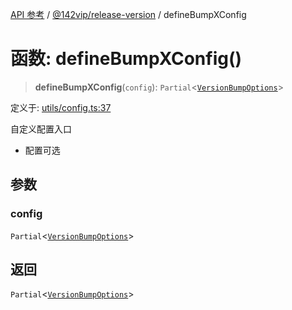 [API 参考](../../../packages.md) / [@142vip/release-version](../index.md) / defineBumpXConfig

# 函数: defineBumpXConfig()

> **defineBumpXConfig**(`config`): `Partial`\<[`VersionBumpOptions`](../interfaces/VersionBumpOptions.md)\>

定义于: [utils/config.ts:37](https://github.com/142vip/core-x/blob/293ce1057e8ca17514533d1e98d7acd05ef45b34/packages/release-version/src/utils/config.ts#L37)

自定义配置入口
- 配置可选

## 参数

### config

`Partial`\<[`VersionBumpOptions`](../interfaces/VersionBumpOptions.md)\>

## 返回

`Partial`\<[`VersionBumpOptions`](../interfaces/VersionBumpOptions.md)\>
